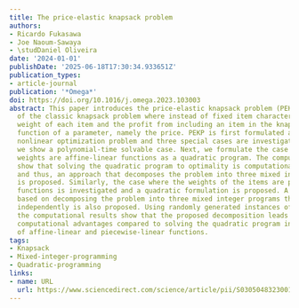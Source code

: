 ```yaml
---
title: The price-elastic knapsack problem
authors:
- Ricardo Fukasawa
- Joe Naoum-Sawaya
- \studDaniel Oliveira
date: '2024-01-01'
publishDate: '2025-06-18T17:30:34.933651Z'
publication_types:
- article-journal
publication: '*Omega*'
doi: https://doi.org/10.1016/j.omega.2023.103003
abstract: This paper introduces the price-elastic knapsack problem (PEKP), an extension
  of the classic knapsack problem where instead of fixed item characteristics, the
  weight of each item and the profit from including an item in the knapsack are a
  function of a parameter, namely the price. PEKP is first formulated as a generic
  nonlinear optimization problem and three special cases are investigated. First,
  we show a polynomial-time solvable case. Next, we formulate the case where the item
  weights are affine-linear functions as a quadratic program. The computational results
  show that solving the quadratic program to optimality is computationally challenging,
  and thus, an approach that decomposes the problem into three mixed integer programs
  is proposed. Similarly, the case where the weights of the items are piecewise-linear
  functions is investigated and a quadratic formulation is proposed. A solution approach
  based on decomposing the problem into three mixed integer programs that are solved
  independently is also proposed. Using randomly generated instances of varying sizes,
  the computational results show that the proposed decomposition leads to significant
  computational advantages compared to solving the quadratic program in the cases
  of affine-linear and piecewise-linear functions.
tags:
- Knapsack
- Mixed-integer-programming
- Quadratic-programming
links:
- name: URL
  url: https://www.sciencedirect.com/science/article/pii/S0305048323001676
---
```

